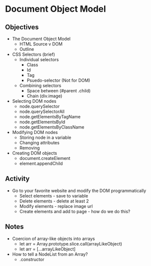 # Document Object Model

## Objectives
* The Document Object Model
    * HTML Source v DOM
    * Outline
* CSS Selectors (brief)
    * Individual selectors
      * Class
      * Id
      * Tag
      * Psuedo-selector (Not for DOM)
    * Combining selectors
      * Space between (#parent .child)
      * Chain (div.image)
* Selecting DOM nodes
    * node.querySelector
    * node.querySelectorAll
    * node.getElementsByTagName
    * node.getElementsById
    * node.getElementsByClassName
* Modifying DOM nodes
    * Storing node in a variable
    * Changing attributes
    * Removing
* Creating DOM objects
    * document.createElement
    * element.appendChild

## Activity
* Go to your favorite website and modify the DOM programmatically
  * Select elements - save to variable
  * Delete elements - delete at least 2
  * Modify elements - replace image url
  * Create elements and add to page - how do we do this?

## Notes
* Coercion of array-like objects into arrays
  * let arr = Array.prototype.slice.call(arrayLikeObject)
  * let arr = [...arrayLikeObject]
* How to tell a NodeList from an Array?
  * <obj>.constructor
